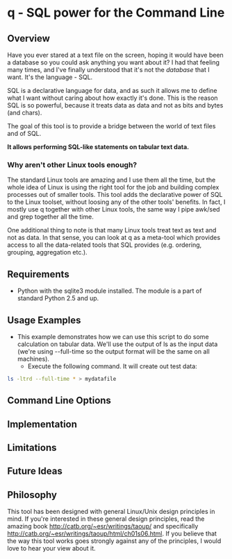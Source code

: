 

# q - SQL power for the Command Line

## Overview
Have you ever stared at a text file on the screen, hoping it would have been a database so you could ask anything you want about it? I had that feeling many times, and I've finally understood that it's not the _database_ that I want. It's the language - SQL.

SQL is a declarative language for data, and as such it allows me to define what I want without caring about how exactly it's done. This is the reason SQL is so powerful, because it treats data as data and not as bits and bytes (and chars).

The goal of this tool is to provide a bridge between the world of text files and of SQL.

**It allows performing SQL-like statements on tabular text data.**

### Why aren't other Linux tools enough?
The standard Linux tools are amazing and I use them all the time, but the whole idea of Linux is using the right tool for the job and building complex processes out of smaller tools. This tool adds the declarative power of SQL to the Linux toolset, without loosing any of the other tools' benefits. In fact, I mostly use q together with other Linux tools, the same way I pipe awk/sed and grep together all the time.

One additional thing to note is that many Linux tools treat text as text and not as data. In that sense, you can look at q as a meta-tool which provides access to all the data-related tools that SQL provides (e.g. ordering, grouping, aggregation etc.).

## Requirements
* Python with the sqlite3 module installed. The module is a part of standard Python 2.5 and up.

## Usage Examples
* This example demonstrates how we can use this script to do some calculation on tabular data. We'll use the output of ls as the input data (we're using --full-time so the output format will be the same on all machines).
  * Execute the following command. It will create out test data:
```bash
ls -ltrd --full-time * > mydatafile
```

## Command Line Options

## Implementation

## Limitations

## Future Ideas

## Philosophy
This tool has been designed with general Linux/Unix design principles in mind. If you're interested in these general design principles, read the amazing book http://catb.org/~esr/writings/taoup/ and specifically http://catb.org/~esr/writings/taoup/html/ch01s06.html. If you believe that the way this tool works goes strongly against any of the principles, I would love to hear your view about it.

